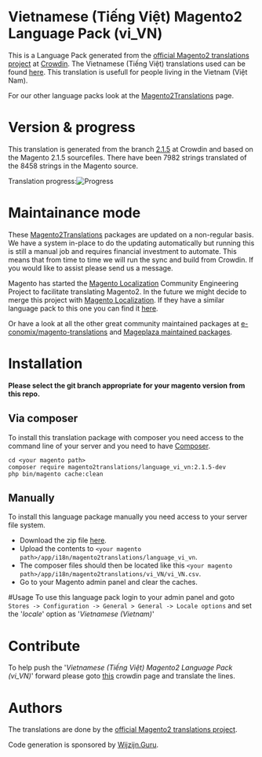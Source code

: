 # Vietnamese (Tiếng Việt) Magento2 Language Pack (vi_VN)
This is a Language Pack generated from the [official Magento2 translations project](https://crowdin.com/project/magento-2) at [Crowdin](https://crowdin.com).
The Vietnamese (Tiếng Việt) translations used can be found [here](https://crowdin.com/project/magento-2/vi).
This translation is usefull for people living in the Vietnam (Việt Nam).

For our other language packs look at the [Magento2Translations](http://magento2translations.github.io/) page.

# Version & progress
This translation is generated from the branch [2.1.5](https://crowdin.com/project/magento-2/vi#/2.1.5) at Crowdin and based on the Magento 2.1.5 sourcefiles.
There have been  7982 strings translated of the 8458 strings in the Magento source.

Translation progress:![Progress](http://progressed.io/bar/94)

# Maintainance mode
These [Magento2Translations](http://magento2translations.github.io/) packages are updated on a non-regular basis. We have a system in-place to do the updating automatically but running this is still a manual job and requires financial investment to automate.
This means that from time to time we will run the sync and build from Crowdin. If you would like to assist please send us a message.

Magento has started the [Magento Localization](https://github.com/magento-l10n) Community Engineering Project to facilitate translating Magento2.
In the future we might decide to merge this project with [Magento Localization](https://github.com/magento-l10n).
If they have a similar language pack to this one you can find it [here](https://github.com/magento-l10n/language-vi_VN).

Or have a look at all the other great community maintained packages at [e-conomix/magento-translations](https://github.com/e-conomix/magento-translations) and [Mageplaza maintained packages](https://github.com/mageplaza?q=language).

# Installation
**Please select the git branch appropriate for your magento version from this repo.**
## Via composer
To install this translation package with composer you need access to the command line of your server and you need to have [Composer](https://getcomposer.org).
```
cd <your magento path>
composer require magento2translations/language_vi_vn:2.1.5-dev
php bin/magento cache:clean
```
## Manually
To install this language package manually you need access to your server file system.
* Download the zip file [here](https://github.com/Magento2Translations/language_vi_vn/archive/2.1.5.zip).
* Upload the contents to `<your magento path>/app/i18n/magento2translations/language_vi_vn`.
* The composer files should then be located like this `<your magento path>/app/i18n/magento2translations/vi_VN/vi_VN.csv`.
* Go to your Magento admin panel and clear the caches.

#Usage
To use this language pack login to your admin panel and goto `Stores -> Configuration -> General > General -> Locale options` and set the '*locale*' option as '*Vietnamese (Vietnam)*'

# Contribute
To help push the '*Vietnamese (Tiếng Việt) Magento2 Language Pack (vi_VN)*' forward please goto [this](https://crowdin.com/project/magento-2/vi) crowdin page and translate the lines.

# Authors
The translations are done by the [official Magento2 translations project](https://crowdin.com/project/magento-2).

Code generation is sponsored by [Wijzijn.Guru](http://www.wijzijn.guru/).
